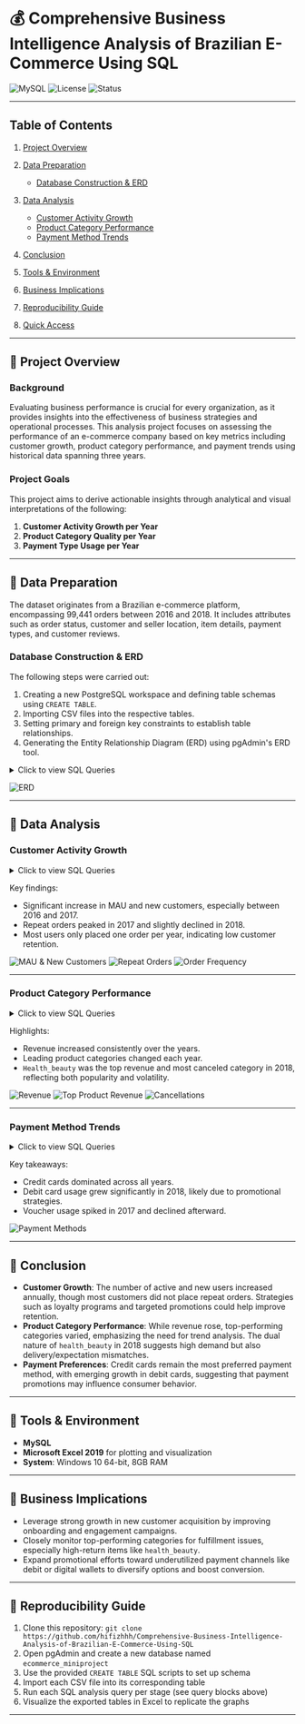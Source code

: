 # 💰 **Comprehensive Business Intelligence Analysis of Brazilian E-Commerce Using SQL**

![MySQL](https://img.shields.io/badge/database-MySQL-blue)
![License](https://img.shields.io/badge/license-MIT-green)
![Status](https://img.shields.io/badge/project-complete-brightgreen)

---

## Table of Contents

1. [Project Overview](https://github.com/hifizhhh/Comprehensive-Business-Intelligence-Analysis-of-Brazilian-E-Commerce-Using-SQL?tab=readme-ov-file#-project-overview)
2. [Data Preparation](https://github.com/hifizhhh/Comprehensive-Business-Intelligence-Analysis-of-Brazilian-E-Commerce-Using-SQL?tab=readme-ov-file#-data-preparation)

   - [Database Construction & ERD](https://github.com/hifizhhh/Comprehensive-Business-Intelligence-Analysis-of-Brazilian-E-Commerce-Using-SQL?tab=readme-ov-file#database-construction--erd)

3. [Data Analysis](https://github.com/hifizhhh/Comprehensive-Business-Intelligence-Analysis-of-Brazilian-E-Commerce-Using-SQL?tab=readme-ov-file#-data-analysis)

   - [Customer Activity Growth](https://github.com/hifizhhh/Comprehensive-Business-Intelligence-Analysis-of-Brazilian-E-Commerce-Using-SQL?tab=readme-ov-file#customer-activity-growth)
   - [Product Category Performance](https://github.com/hifizhhh/Comprehensive-Business-Intelligence-Analysis-of-Brazilian-E-Commerce-Using-SQL?tab=readme-ov-file#product-category-performance)
   - [Payment Method Trends](https://github.com/hifizhhh/Comprehensive-Business-Intelligence-Analysis-of-Brazilian-E-Commerce-Using-SQL?tab=readme-ov-file#payment-method-trends)

4. [Conclusion](https://github.com/hifizhhh/Comprehensive-Business-Intelligence-Analysis-of-Brazilian-E-Commerce-Using-SQL?tab=readme-ov-file#-conclusion)
5. [Tools & Environment](https://github.com/hifizhhh/Comprehensive-Business-Intelligence-Analysis-of-Brazilian-E-Commerce-Using-SQL?tab=readme-ov-file#-tools--environment)
6. [Business Implications](https://github.com/hifizhhh/Comprehensive-Business-Intelligence-Analysis-of-Brazilian-E-Commerce-Using-SQL?tab=readme-ov-file#-business-implications)
7. [Reproducibility Guide](https://github.com/hifizhhh/Comprehensive-Business-Intelligence-Analysis-of-Brazilian-E-Commerce-Using-SQL?tab=readme-ov-file#-reproducibility-guide)
8. [Quick Access](https://github.com/hifizhhh/Comprehensive-Business-Intelligence-Analysis-of-Brazilian-E-Commerce-Using-SQL?tab=readme-ov-file#-quick-access)

---

## 📂 **Project Overview**

### Background

Evaluating business performance is crucial for every organization, as it provides insights into the effectiveness of business strategies and operational processes. This analysis project focuses on assessing the performance of an e-commerce company based on key metrics including customer growth, product category performance, and payment trends using historical data spanning three years.

### Project Goals

This project aims to derive actionable insights through analytical and visual interpretations of the following:

1. **Customer Activity Growth per Year**
2. **Product Category Quality per Year**
3. **Payment Type Usage per Year**

---

## 📂 **Data Preparation**

The dataset originates from a Brazilian e-commerce platform, encompassing 99,441 orders between 2016 and 2018. It includes attributes such as order status, customer and seller location, item details, payment types, and customer reviews.

### Database Construction & ERD

The following steps were carried out:

1. Creating a new PostgreSQL workspace and defining table schemas using `CREATE TABLE`.
2. Importing CSV files into the respective tables.
3. Setting primary and foreign key constraints to establish table relationships.
4. Generating the Entity Relationship Diagram (ERD) using pgAdmin's ERD tool.

<details>
  <summary>Click to view SQL Queries</summary>

```sql
-- 1) Create the ecommerce database
CREATE DATABASE IF NOT EXISTS ecommerce;

-- Use the ecommerce database
USE ecommerce;

-- 2) Create table to store customer data
CREATE TABLE customers_dataset (
    customer_id VARCHAR(50), -- Customer ID
    customer_unique_id VARCHAR(50), -- Unique customer ID
    customer_zip_code_prefix VARCHAR(20), -- Customer's zip code prefix
    customer_city VARCHAR(50), -- Customer's city
    customer_state VARCHAR(10) -- Customer's state
);

-- 3) Create table to store geolocation data
CREATE TABLE geolocation_dataset (
    geolocation_zip_code_prefix VARCHAR(50), -- Zip code for geolocation
    geolocation_lat DECIMAL(9,6), -- Geolocation latitude
    geolocation_lng DECIMAL(9,6), -- Geolocation longitude
    geolocation_city VARCHAR(50), -- City of the geolocation
    geolocation_state VARCHAR(10) -- State of the geolocation
);

-- 4) Create table to store order item data
CREATE TABLE order_items_dataset (
    order_id VARCHAR(50), -- Order ID
    order_item_id INT, -- Order item ID
    product_id VARCHAR(50), -- Product ID
    seller_id VARCHAR(50), -- Seller ID
    shipping_limit_date TIMESTAMP, -- Shipping limit date
    price DECIMAL(10,2), -- Price of the product
    freight_value DECIMAL(10,2) -- Freight cost
);

-- 5) Create table to store order payment data
CREATE TABLE order_payments_dataset (
    order_id VARCHAR(50), -- Order ID
    payment_sequential INT, -- Payment sequential number
    payment_type VARCHAR(20), -- Type of payment
    payment_installments INT, -- Number of payment installments
    payment_value DECIMAL(10,2) -- Total payment value
);

-- 6) Create table to store order review data
CREATE TABLE order_reviews_dataset (
    review_id VARCHAR(100), -- Review ID
    order_id VARCHAR(50), -- Order ID
    review_score INT, -- Review score
    review_comment_title VARCHAR(50), -- Review comment title
    review_comment_message VARCHAR(1000), -- Review comment message
    review_creation_date TIMESTAMP, -- Review creation date
    review_answer_timestamp TIMESTAMP -- Review answer timestamp
);

-- 7) Create table to store order data
CREATE TABLE orders_dataset (
    order_id VARCHAR(50), -- Order ID
    customer_id VARCHAR(50), -- Customer ID
    order_status VARCHAR(20), -- Order status
    order_purchase_timestamp TIMESTAMP, -- Order purchase timestamp
    order_approved_at TIMESTAMP, -- Order approval timestamp
    order_delivered_carrier_date TIMESTAMP, -- Delivery date by carrier
    order_delivered_customer_date TIMESTAMP, -- Customer received date
    order_estimated_delivery_date TIMESTAMP -- Estimated delivery date
);

-- 8) Create table to store product data
CREATE TABLE products_dataset (
    product_id VARCHAR(50), -- Product ID
    product_category_name VARCHAR(50), -- Product category name
    product_name_length INT, -- Product name length
    product_description_length INT, -- Product description length
    product_photos_qty INT, -- Number of product photos
    product_weight_g DECIMAL(10,2), -- Product weight (grams)
    product_length_cm DECIMAL(10,2), -- Product length (cm)
    product_height_cm DECIMAL(10,2), -- Product height (cm)
    product_width_cm DECIMAL(10,2) -- Product width (cm)
);

-- 9) Create table to store seller data
CREATE TABLE sellers_dataset (
    seller_id VARCHAR(50), -- Seller ID
    seller_zip_code_prefix VARCHAR(20), -- Seller's zip code prefix
    seller_city VARCHAR(50), -- Seller's city
    seller_state VARCHAR(10) -- Seller's state
);

-- 10) Import customer data
LOAD DATA INFILE 'C:/ProgramData/MySQL/MySQL Server 8.0/Uploads/ecommerce/olist_customers_dataset.csv'
INTO TABLE customers_dataset
FIELDS TERMINATED BY ','
ENCLOSED BY '"'
LINES TERMINATED BY '\n'
IGNORE 1 ROWS
(
    customer_id,
    customer_unique_id,
    customer_zip_code_prefix,
    customer_city,
    customer_state
);

-- 11) Import geolocation data
LOAD DATA INFILE 'C:/ProgramData/MySQL/MySQL Server 8.0/Uploads/ecommerce/olist_geolocation_dataset.csv'
INTO TABLE geolocation_dataset
FIELDS TERMINATED BY ','
ENCLOSED BY '"'
LINES TERMINATED BY '\n'
IGNORE 1 ROWS
(
    @geolocation_zip_code_prefix,
    @geolocation_lat,
    @geolocation_lng,
    @geolocation_city,
    @geolocation_state
)
SET
    geolocation_zip_code_prefix = NULLIF(TRIM(@geolocation_zip_code_prefix), ''),
    geolocation_lat = NULLIF(TRIM(@geolocation_lat), ''),
    geolocation_lng = NULLIF(TRIM(@geolocation_lng), ''),
    geolocation_city = NULLIF(TRIM(@geolocation_city), ''),
    geolocation_state = NULLIF(TRIM(@geolocation_state), '');

-- 12) Import order items data
LOAD DATA INFILE 'C:/ProgramData/MySQL/MySQL Server 8.0/Uploads/ecommerce/olist_order_items_dataset.csv'
INTO TABLE order_items_dataset
FIELDS TERMINATED BY ','
ENCLOSED BY '"'
LINES TERMINATED BY '\n'
IGNORE 1 ROWS
(
    @order_id,
    @order_item_id,
    @product_id,
    @seller_id,
    @shipping_limit_date,
    @price,
    @freight_value
)
SET
    order_id = NULLIF(TRIM(@order_id), ''),
    order_item_id = NULLIF(TRIM(@order_item_id), ''),
    product_id = NULLIF(TRIM(@product_id), ''),
    seller_id = NULLIF(TRIM(@seller_id), ''),
    shipping_limit_date = NULLIF(TRIM(@shipping_limit_date), ''),
    price = NULLIF(TRIM(@price), ''),
    freight_value = NULLIF(TRIM(@freight_value), '');

-- 13) Import order payments data
LOAD DATA INFILE 'C:/ProgramData/MySQL/MySQL Server 8.0/Uploads/ecommerce/olist_order_payments_dataset.csv'
INTO TABLE order_payments_dataset
FIELDS TERMINATED BY ','
ENCLOSED BY '"'
LINES TERMINATED BY '\n'
IGNORE 1 ROWS
(
    @order_id,
    @payment_sequential,
    @payment_type,
    @payment_installments,
    @payment_value
)
SET
    order_id = NULLIF(TRIM(@order_id), ''),
    payment_sequential = NULLIF(TRIM(@payment_sequential), ''),
    payment_type = NULLIF(TRIM(@payment_type), ''),
    payment_installments = NULLIF(TRIM(@payment_installments), ''),
    payment_value = NULLIF(TRIM(@payment_value), '');

-- 14) Import order reviews data
LOAD DATA INFILE 'C:/ProgramData/MySQL/MySQL Server 8.0/Uploads/ecommerce/olist_order_reviews_dataset.csv'
INTO TABLE order_reviews_dataset
FIELDS TERMINATED BY ','
ENCLOSED BY '"'
LINES TERMINATED BY '\n'
IGNORE 1 ROWS
(
    @review_id,
    @order_id,
    @review_score,
    @review_comment_title,
    @review_comment_message,
    @review_creation_date,
    @review_answer_timestamp
)
SET
    review_id = NULLIF(TRIM(@review_id), ''),
    order_id = NULLIF(TRIM(@order_id), ''),
    review_score = NULLIF(TRIM(@review_score), ''),
    review_comment_title = NULLIF(TRIM(@review_comment_title), ''),
    review_comment_message = NULLIF(TRIM(@review_comment_message), ''),
    review_creation_date = NULLIF(TRIM(@review_creation_date), ''),
    review_answer_timestamp = NULLIF(TRIM(@review_answer_timestamp), '');

-- 15) Import orders data
LOAD DATA INFILE 'C:/ProgramData/MySQL/MySQL Server 8.0/Uploads/olist_orders_dataset.csv'
INTO TABLE orders_dataset
FIELDS TERMINATED BY ','
ENCLOSED BY '"'
LINES TERMINATED BY '\n'
IGNORE 1 ROWS
(
    order_id,
    customer_id,
    order_status,
    @order_purchase_timestamp,
    @order_approved_at,
    @order_delivered_carrier_date,
    @order_delivered_customer_date,
    @order_estimated_delivery_date
)
SET
    order_purchase_timestamp = NULLIF(TRIM(@order_purchase_timestamp), ''),
    order_approved_at = NULLIF(TRIM(@order_approved_at), ''),
    order_delivered_carrier_date = NULLIF(TRIM(@order_delivered_carrier_date), ''),
    order_delivered_customer_date = NULLIF(TRIM(@order_delivered_customer_date), ''),
    order_estimated_delivery_date = NULLIF(TRIM(@order_estimated_delivery_date), '');

-- 16) Import product data
LOAD DATA INFILE 'C:/ProgramData/MySQL/MySQL Server 8.0/Uploads/ecommerce/olist_products_dataset.csv'
INTO TABLE products_dataset
FIELDS TERMINATED BY ','
ENCLOSED BY '"'
LINES TERMINATED BY '\n'
IGNORE 1 ROWS
(
    @product_id,
    @product_category_name,
    @product_name_length,
    @product_description_length,
    @product_photos_qty,
    @product_weight_g,
    @product_length_cm,
    @product_height_cm,
    @product_width_cm
)
SET
    product_id = NULLIF(TRIM(@product_id), ''),
    product_category_name = NULLIF(TRIM(@product_category_name), ''),
    product_name_length = NULLIF(TRIM(@product_name_length), ''),
    product_description_length = NULLIF(TRIM(@product_description_length), ''),
    product_photos_qty = NULLIF(TRIM(@product_photos_qty), ''),
    product_weight_g = NULLIF(TRIM(@product_weight_g), ''),
    product_length_cm = NULLIF(TRIM(@product_length_cm), ''),
    product_height_cm = NULLIF(TRIM(@product_height_cm), ''),
    product_width_cm = NULLIF(TRIM(@product_width_cm), '');

-- 17) Import seller data
LOAD DATA INFILE 'C:/ProgramData/MySQL/MySQL Server 8.0/Uploads/ecommerce/olist_sellers_dataset.csv'
INTO TABLE sellers_dataset
FIELDS TERMINATED BY ','
ENCLOSED BY '"'
LINES TERMINATED BY '\n'
IGNORE 1 ROWS
(
    @seller_id,
    @seller_zip_code_prefix,
    @seller_city,
    @seller_state
)
SET
    seller_id = NULLIF(TRIM(@seller_id), ''),
    seller_zip_code_prefix = NULLIF(TRIM(@seller_zip_code_prefix), ''),
    seller_city = NULLIF(TRIM(@seller_city), ''),
    seller_state = NULLIF(TRIM(@seller_state), '');

-- 18) Add Primary Key to each table
ALTER TABLE customers_dataset ADD CONSTRAINT customers_dataset_pkey PRIMARY KEY (customer_id);
ALTER TABLE sellers_dataset ADD CONSTRAINT sellers_dataset_pkey PRIMARY KEY (seller_id);
ALTER TABLE products_dataset ADD CONSTRAINT products_dataset_pkey PRIMARY KEY (product_id);
ALTER TABLE orders_dataset ADD CONSTRAINT orders_dataset_pkey PRIMARY KEY (order_id);
ALTER TABLE geolocation_dataset ADD CONSTRAINT geolocation_dataset_pkey PRIMARY KEY (geolocation_zip_code_prefix);

-- 19) Add Foreign Keys for relationships between tables
ALTER TABLE orders_dataset
ADD CONSTRAINT fk_orders_customers
FOREIGN KEY (customer_id) REFERENCES customers_dataset (customer_id);

ALTER TABLE order_payments_dataset
ADD CONSTRAINT fk_payments_order
FOREIGN KEY (order_id) REFERENCES orders_dataset (order_id);

ALTER TABLE order_reviews_dataset
ADD CONSTRAINT fk_reviews_order
FOREIGN KEY (order_id) REFERENCES orders_dataset (order_id);

ALTER TABLE order_items_dataset
ADD CONSTRAINT fk_items_order
FOREIGN KEY (order_id) REFERENCES orders_dataset (order_id);

ALTER TABLE order_items_dataset
ADD CONSTRAINT fk_items_product
FOREIGN KEY (product_id) REFERENCES products_dataset (product_id);

ALTER TABLE order_items_dataset
ADD CONSTRAINT items_sellers
FOREIGN KEY (seller_id) REFERENCES sellers_dataset (seller_id);

ALTER TABLE customers_dataset
ADD CONSTRAINT customers_geolocation
FOREIGN KEY (customer_zip_code_prefix) REFERENCES geolocation_dataset (geolocation_zip_code_prefix);
```

</details>

![ERD](https://i.imgur.com/HRhd2Y0.png)

---

## 📂 **Data Analysis**

### Customer Activity Growth

<details>
  <summary>Click to view SQL Queries</summary>

```sql
-- 1) Display the average number of monthly active users for each year
SELECT
    year,
    FLOOR(AVG(customer_total)) AS avg_mau -- Calculate the average number of monthly active users
FROM (
    SELECT
        YEAR(od.order_purchase_timestamp) AS year, -- Determine the transaction year
        MONTH(od.order_purchase_timestamp) AS month, -- Determine the transaction month
        COUNT(DISTINCT cd.customer_unique_id) AS customer_total -- Count the unique customers per month
    FROM orders_dataset AS od
    JOIN customers_dataset AS cd
        ON cd.customer_id = od.customer_id -- Join the orders data with the customer data
    GROUP BY year, month -- Group by year and month
) AS sub
GROUP BY year -- Group the final results by year
ORDER BY year; -- Order by year

-- 2) Display the number of new customers for each year
SELECT
    year,
    COUNT(customer_unique_id) AS total_new_customer -- Count the number of new customers
FROM (
    SELECT
        MIN(YEAR(od.order_purchase_timestamp)) AS year, -- Determine the first year a customer made a purchase
        cd.customer_unique_id -- Unique customer ID
    FROM orders_dataset AS od
    JOIN customers_dataset AS cd
        ON cd.customer_id = od.customer_id -- Join the orders data with the customer data
    GROUP BY cd.customer_unique_id -- Group by customer ID
) AS sub
GROUP BY year -- Group the final results by year
ORDER BY year; -- Order by year

-- 3) Display the number of repeat order customers for each year
SELECT
    year,
    COUNT(customer_unique_id) AS total_customer_repeat -- Count the customers who made more than one purchase
FROM (
    SELECT
        YEAR(od.order_purchase_timestamp) AS year, -- Determine the transaction year
        cd.customer_unique_id, -- Unique customer ID
        COUNT(od.order_id) AS total_order -- Count the total orders made by each customer
    FROM orders_dataset AS od
    JOIN customers_dataset AS cd
        ON cd.customer_id = od.customer_id -- Join the orders data with the customer data
    GROUP BY year, cd.customer_unique_id -- Group by year and customer ID
    HAVING COUNT(od.order_id) > 1 -- Only include customers who made more than one purchase
) AS sub
GROUP BY year -- Group the final results by year
ORDER BY year; -- Order by year

-- 4) Display the average number of orders made by customers for each year
SELECT
    year,
    ROUND(AVG(freq), 3) AS avg_frequency -- Calculate the average number of orders per customer
FROM (
    SELECT
        YEAR(od.order_purchase_timestamp) AS year, -- Determine the transaction year
        cd.customer_unique_id, -- Unique customer ID
        COUNT(od.order_id) AS freq -- Count the number of orders per customer
    FROM orders_dataset AS od
    JOIN customers_dataset AS cd
        ON cd.customer_id = od.customer_id -- Join the orders data with the customer data
    GROUP BY year, cd.customer_unique_id -- Group by year and customer ID
) AS sub
GROUP BY year -- Group the final results by year
ORDER BY year; -- Order by year

-- 5) Combine all the metrics above into one table view
WITH cte_mau AS (
    SELECT
        year,
        FLOOR(AVG(customer_total)) AS avg_mau -- Calculate the average number of monthly active users
    FROM (
        SELECT
            YEAR(od.order_purchase_timestamp) AS year, -- Determine the transaction year
            MONTH(od.order_purchase_timestamp) AS month, -- Determine the transaction month
            COUNT(DISTINCT cd.customer_unique_id) AS customer_total -- Count the unique customers per month
        FROM orders_dataset AS od
        JOIN customers_dataset AS cd
            ON cd.customer_id = od.customer_id -- Join the orders data with the customer data
        GROUP BY year, month -- Group by year and month
    ) AS sub
    GROUP BY year -- Group the final results by year
),
cte_new_cust AS (
    SELECT
        year,
        COUNT(customer_unique_id) AS total_new_customer -- Count the number of new customers
    FROM (
        SELECT
            MIN(YEAR(od.order_purchase_timestamp)) AS year, -- Determine the first year a customer made a purchase
            cd.customer_unique_id -- Unique customer ID
        FROM orders_dataset AS od
        JOIN customers_dataset AS cd
            ON cd.customer_id = od.customer_id -- Join the orders data with the customer data
        GROUP BY cd.customer_unique_id -- Group by customer ID
    ) AS sub
    GROUP BY year -- Group the final results by year
),
cte_repeat_order AS (
    SELECT
        year,
        COUNT(customer_unique_id) AS total_customer_repeat -- Count the customers who made more than one purchase
    FROM (
        SELECT
            YEAR(od.order_purchase_timestamp) AS year, -- Determine the transaction year
            cd.customer_unique_id, -- Unique customer ID
            COUNT(od.order_id) AS total_order -- Count the total orders made by each customer
        FROM orders_dataset AS od
        JOIN customers_dataset AS cd
            ON cd.customer_id = od.customer_id -- Join the orders data with the customer data
        GROUP BY year, cd.customer_unique_id -- Group by year and customer ID
        HAVING COUNT(od.order_id) > 1 -- Only include customers who made more than one purchase
    ) AS sub
    GROUP BY year -- Group the final results by year
),
cte_frequency AS (
    SELECT
        year,
        ROUND(AVG(freq), 3) AS avg_frequency -- Calculate the average number of orders per customer
    FROM (
        SELECT
            YEAR(od.order_purchase_timestamp) AS year, -- Determine the transaction year
            cd.customer_unique_id, -- Unique customer ID
            COUNT(od.order_id) AS freq -- Count the number of orders per customer
        FROM orders_dataset AS od
        JOIN customers_dataset AS cd
            ON cd.customer_id = od.customer_id -- Join the orders data with the customer data
        GROUP BY year, cd.customer_unique_id -- Group by year and customer ID
    ) AS sub
    GROUP BY year -- Group the final results by year
)

-- Display the combined results from all the metrics
SELECT
    mau.year AS year, -- Display the year
    avg_mau, -- Average number of monthly active users
    total_new_customer, -- Total number of new customers
    total_customer_repeat, -- Total number of repeat order customers
    avg_frequency -- Average number of orders per customer
FROM
    cte_mau AS mau
JOIN cte_new_cust AS nc ON mau.year = nc.year -- Join MAU data with new customers by year
JOIN cte_repeat_order AS ro ON nc.year = ro.year -- Join with repeat order customers
JOIN cte_frequency AS f ON ro.year = f.year -- Join with the average frequency of orders
GROUP BY 1, 2, 3, 4, 5 -- Group the results by year and metrics
ORDER BY 1; -- Order by year
```

</details>

Key findings:

- Significant increase in MAU and new customers, especially between 2016 and 2017.
- Repeat orders peaked in 2017 and slightly declined in 2018.
- Most users only placed one order per year, indicating low customer retention.

![MAU & New Customers](asset/gambar_2_mau_x_newcust.png)
![Repeat Orders](asset/gambar_3_repeat%20order.png)
![Order Frequency](asset/gambar_4_freq_order.png)

---

### Product Category Performance

<details>
  <summary>Click to view SQL Queries</summary>

```sql
-- 1) Create a table containing the total revenue information for each year
CREATE TABLE total_revenue AS
SELECT
    YEAR(od.order_purchase_timestamp) AS year, -- Determine the year of transaction
    SUM(oid.price + oid.freight_value) AS revenue -- Calculate total revenue based on price and freight value
FROM order_items_dataset AS oid
JOIN orders_dataset AS od
    ON oid.order_id = od.order_id -- Join the order and item data
WHERE od.order_status = 'delivered' -- Only count orders that have been delivered
GROUP BY year
ORDER BY year; -- Sort by year

-- 2) Create a table containing the total canceled orders for each year
CREATE TABLE canceled_order AS
SELECT
    YEAR(order_purchase_timestamp) AS year, -- Determine the year of order cancellation
    COUNT(order_status) AS canceled -- Count the number of canceled orders
FROM orders_dataset
WHERE order_status = 'canceled' -- Filter for only canceled orders
GROUP BY year
ORDER BY year; -- Sort by year

-- 3) Create a table containing the product category with the highest revenue for each year
CREATE TABLE top_product_category AS
SELECT
    year,
    top_category,
    product_revenue
FROM (
    SELECT
        YEAR(od.order_purchase_timestamp) AS year, -- Determine the year of transaction
        pd.product_category_name AS top_category, -- Get the product category name
        SUM(oid.price + oid.freight_value) AS product_revenue, -- Calculate total revenue based on product and freight value
        RANK() OVER (
            PARTITION BY YEAR(od.order_purchase_timestamp)
            ORDER BY SUM(oid.price + oid.freight_value) DESC -- Rank categories based on highest revenue
        ) AS ranking
    FROM orders_dataset AS od
    JOIN order_items_dataset AS oid
        ON od.order_id = oid.order_id -- Join orders and items
    JOIN products_dataset AS pd
        ON oid.product_id = pd.product_id -- Join items with product data
    WHERE od.order_status = 'delivered' -- Filter for only delivered orders
    GROUP BY YEAR(od.order_purchase_timestamp), pd.product_category_name
) AS sub
WHERE ranking = 1 -- Select the top product category with the highest revenue
ORDER BY year; -- Sort by year

-- 4) Create a table containing the product category with the highest number of canceled orders for each year
CREATE TABLE most_canceled_category AS
SELECT
    year,
    most_canceled,
    total_canceled
FROM (
    SELECT
        YEAR(od.order_purchase_timestamp) AS year, -- Determine the year of transaction
        pd.product_category_name AS most_canceled, -- Get the product category with the highest cancellations
        COUNT(od.order_id) AS total_canceled, -- Count the total cancellations
        RANK() OVER (
            PARTITION BY YEAR(od.order_purchase_timestamp)
            ORDER BY COUNT(od.order_id) DESC -- Rank categories based on the number of cancellations
        ) AS ranking
    FROM orders_dataset AS od
    JOIN order_items_dataset AS oid
        ON od.order_id = oid.order_id -- Join orders and items
    JOIN products_dataset AS pd
        ON oid.product_id = pd.product_id -- Join items with product data
    WHERE od.order_status = 'canceled' -- Filter for only canceled orders
    GROUP BY YEAR(od.order_purchase_timestamp), pd.product_category_name
) AS sub
WHERE ranking = 1 -- Select the product category with the most cancellations
ORDER BY year; -- Sort by year

-- 5) Display the table combining total revenue, top product, canceled orders, and the most canceled product category
SELECT
    tr.year, -- Display the year
    tr.revenue AS total_revenue, -- Total revenue for the year
    tpc.top_category AS top_product, -- Name of the top product category
    tpc.product_revenue AS total_revenue_top_product, -- Revenue for the top product category
    co.canceled AS total_canceled, -- Total canceled orders for the year
    mcc.most_canceled AS top_canceled_product, -- Name of the product category with the most cancellations
    mcc.total_canceled AS total_top_canceled_product -- Total cancellations for the most canceled product category
FROM total_revenue AS tr
JOIN top_product_category AS tpc
    ON tr.year = tpc.year -- Join total revenue with top product category by year
JOIN canceled_order AS co
    ON tpc.year = co.year -- Join with canceled orders by year
JOIN most_canceled_category AS mcc
    ON co.year = mcc.year -- Join with the most canceled product category by year
ORDER BY tr.year; -- Sort by year
```

</details>

Highlights:

- Revenue increased consistently over the years.
- Leading product categories changed each year.
- `Health_beauty` was the top revenue and most canceled category in 2018, reflecting both popularity and volatility.

![Revenue](asset/gambar_5_total_revenue.png)
![Top Product Revenue](asset/gambar_6_top.png)
![Cancellations](asset/gambar_7_cenceled.png)

---

### Payment Method Trends

<details>
  <summary>Click to view SQL Queries</summary>

```sql
-- Display the number of users based on payment method
SELECT
    payment_type,
    COUNT(*) AS total_users -- Count the total number of users for each payment method
FROM order_payments_dataset
GROUP BY payment_type -- Group by payment method
ORDER BY total_users DESC; -- Order by the number of users in descending order

-- Display the total usage of payment methods per year
SELECT
    payment_type,
    SUM(CASE WHEN year = 2016 THEN total ELSE 0 END) AS "2016", -- Total payment usage in 2016
    SUM(CASE WHEN year = 2017 THEN total ELSE 0 END) AS "2017", -- Total payment usage in 2017
    SUM(CASE WHEN year = 2018 THEN total ELSE 0 END) AS "2018", -- Total payment usage in 2018
    SUM(total) AS sum_payment_type_usage -- Total usage of all payment methods
FROM (
    -- Subquery to calculate the total usage of each payment method by year
    SELECT
        YEAR(od.order_purchase_timestamp) AS year, -- Determine the purchase year
        opd.payment_type, -- Payment method type
        COUNT(opd.payment_type) AS total -- Count the usage of each payment method
    FROM orders_dataset AS od
    JOIN order_payments_dataset AS opd
        ON od.order_id = opd.order_id -- Join orders and payments by order_id
    GROUP BY year, opd.payment_type -- Group by year and payment method
) AS sub
GROUP BY payment_type -- Group the final results by payment method
ORDER BY sum_payment_type_usage DESC; -- Order by the total payment usage in descending order
```

</details>

Key takeaways:

- Credit cards dominated across all years.
- Debit card usage grew significantly in 2018, likely due to promotional strategies.
- Voucher usage spiked in 2017 and declined afterward.

![Payment Methods](asset/gambar_8_tipe_pembayaran.png)

---

## 📂 **Conclusion**

- **Customer Growth**: The number of active and new users increased annually, though most customers did not place repeat orders. Strategies such as loyalty programs and targeted promotions could help improve retention.
- **Product Category Performance**: While revenue rose, top-performing categories varied, emphasizing the need for trend analysis. The dual nature of `health_beauty` in 2018 suggests high demand but also delivery/expectation mismatches.
- **Payment Preferences**: Credit cards remain the most preferred payment method, with emerging growth in debit cards, suggesting that payment promotions may influence consumer behavior.

---

## 📂 **Tools & Environment**

- **MySQL**
- **Microsoft Excel 2019** for plotting and visualization
- **System**: Windows 10 64-bit, 8GB RAM

---

## 📂 **Business Implications**

- Leverage strong growth in new customer acquisition by improving onboarding and engagement campaigns.
- Closely monitor top-performing categories for fulfillment issues, especially high-return items like `health_beauty`.
- Expand promotional efforts toward underutilized payment channels like debit or digital wallets to diversify options and boost conversion.

---

## 🚀 **Reproducibility Guide**

1. Clone this repository: `git clone https://github.com/hifizhhh/Comprehensive-Business-Intelligence-Analysis-of-Brazilian-E-Commerce-Using-SQL`
2. Open pgAdmin and create a new database named `ecommerce_miniproject`
3. Use the provided `CREATE TABLE` SQL scripts to set up schema
4. Import each CSV file into its corresponding table
5. Run each SQL analysis query per stage (see query blocks above)
6. Visualize the exported tables in Excel to replicate the graphs

---
